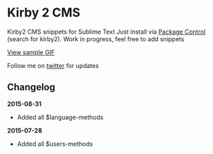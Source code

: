 # Kirby 2 CMS
Kirby2 CMS snippets for Sublime Text
Just install via [Package Control](https://packagecontrol.io/packages/Kirby2%20CMS%20Snippets) (search for kirby2).
Work in progress, feel free to add snippets

[View sample GIF](snippetsample.gif)

Follow me on [twitter](https://twitter.com/mauricehh) for updates

## Changelog

**2015-08-31**
- Added all $language-methods

**2015-07-28**
- Added all $users-methods